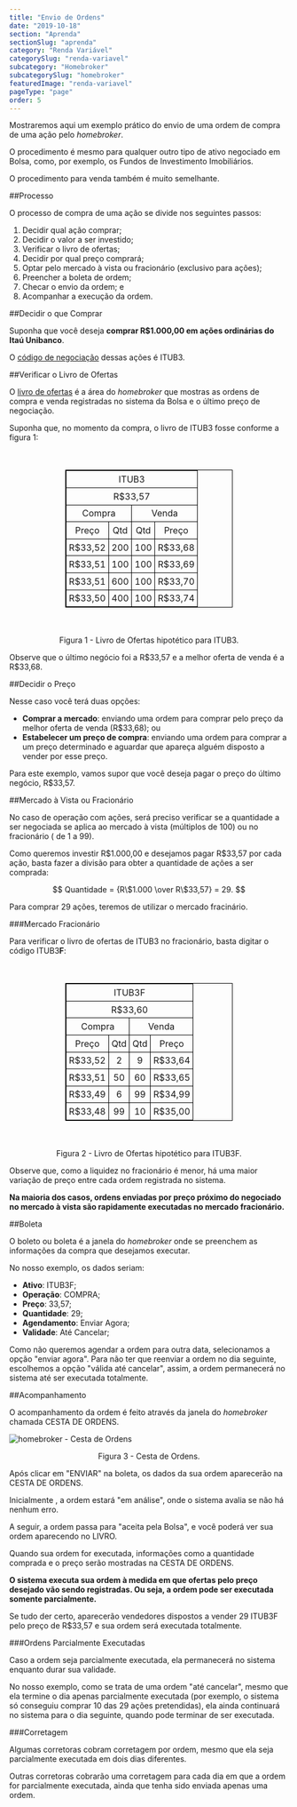 ```yaml
---
title: "Envio de Ordens"
date: "2019-10-18"
section: "Aprenda"
sectionSlug: "aprenda"
category: "Renda Variável"
categorySlug: "renda-variavel"
subcategory: "Homebroker"
subcategorySlug: "homebroker"
featuredImage: "renda-variavel"
pageType: "page"
order: 5
---
```


Mostraremos aqui um exemplo prático do envio de uma ordem de compra de uma ação pelo *homebroker*.

O procedimento é mesmo para qualquer outro tipo de ativo negociado em Bolsa, como, por exemplo, os Fundos de Investimento Imobiliários.

O procedimento para venda também é muito semelhante.

##Processo

O processo de compra de uma ação se divide nos seguintes passos:

1. Decidir qual ação comprar;
2. Decidir o valor a ser investido;
3. Verificar o livro de ofertas;
4. Decidir por qual preço comprará;
5. Optar pelo mercado à vista ou fracionário (exclusivo para ações);
6. Preencher a boleta de ordem;
7. Checar o envio da ordem; e
8. Acompanhar a execução da ordem.

##Decidir o que Comprar

Suponha que você deseja **comprar R\$1.000,00 em ações ordinárias do Itaú Unibanco**.

O [código de negociação](/aprenda/renda-variavel/bolsa-de-valores/codigos-de-negociacao) dessas ações é ITUB3.

##Verificar o Livro de Ofertas

O [livro de ofertas](/aprenda/renda-variavel/homebroker/livro-de-ofertas) é a área do *homebroker* que mostras as ordens de compra e venda registradas no sistema da Bolsa e o último preço de negociação.

Suponha que, no momento da compra, o livro de ITUB3 fosse conforme a figura 1:

<table style="border: 1px solid black; width:60%; margin:50px auto;" id="figura1">
<thead style="border: 1px solid black; text-align:center;">
<tr>
<td colspan="4" style="border: 1px solid black;text-align:center;padding:0.3rem;">ITUB3</td>
</tr>
<tr>
<td colspan="4" style="border: 1px solid black;text-align:center;padding:0.3rem;">R$33,57</td>
</tr>
<tr>
<td colspan="2" style="border: 1px solid black;text-align:center;padding:0.3rem;">Compra</td>
<td colspan="2" style="border: 1px solid black;text-align:center;padding:0.3rem;">Venda</td>
</tr>
</thead>
<tbody style="border: 1px solid black; text-align:center;">
<tr>
<td style="border: 1px solid black; text-align:center;padding:0.3rem;">Preço</td>
<td style="border: 1px solid black; text-align:center;padding:0.3rem;">Qtd</td>
<td style="border: 1px solid black; text-align:center;padding:0.3rem;">Qtd</td>
<td style="border: 1px solid black; text-align:center;padding:0.3rem;">Preço</td>
</tr>

<tr>
<td style="border: 1px solid black;text-align:center;padding:0.3rem;">R$33,52</td>
<td style="border: 1px solid black;text-align:center;padding:0.3rem;">200</td>
<td style="border: 1px solid black;text-align:center;padding:0.3rem;">100</td>
<td style="border: 1px solid black;text-align:center;padding:0.3rem;">R$33,68</td>
</tr>

<tr>
<td style="border: 1px solid black;text-align:center;padding:0.3rem;">R$33,51</td>
<td style="border: 1px solid black;text-align:center;padding:0.3rem;">100</td>
<td style="border: 1px solid black;text-align:center;padding:0.3rem;">100</td>
<td style="border: 1px solid black;text-align:center;padding:0.3rem;">R$33,69</td>
</tr>

<tr>
<td style="border: 1px solid black;text-align:center;padding:0.3rem;">R$33,51</td>
<td style="border: 1px solid black;text-align:center;padding:0.3rem;">600</td>
<td style="border: 1px solid black;text-align:center;padding:0.3rem;">100</td>
<td style="border: 1px solid black;text-align:center;padding:0.3rem;">R$33,70</td>
</tr>

<tr>
<td style="border: 1px solid black;text-align:center;padding:0.3rem;">R$33,50</td>
<td style="border: 1px solid black;text-align:center;padding:0.3rem;">400</td>
<td style="border: 1px solid black;text-align:center;padding:0.3rem;">100</td>
<td style="border: 1px solid black;text-align:center;padding:0.3rem;">R$33,74</td>
</tr>


</tbody>
</table>

<p class="legenda" style="text-align:center;">Figura 1 - Livro de Ofertas hipotético para ITUB3.</p>


Observe que o último negócio foi a R\$33,57 e a melhor oferta de venda é a R\$33,68.

##Decidir o Preço

Nesse caso você terá duas opções:

- **Comprar a mercado**: enviando uma ordem para comprar pelo preço da melhor oferta de venda (R\$33,68); ou
- **Estabelecer um preço de compra**: enviando uma ordem para comprar a um preço determinado e aguardar que apareça alguém disposto a vender por esse preço.

Para este exemplo, vamos supor que você deseja pagar o preço do último negócio, R\$33,57.

##Mercado à Vista ou Fracionário

No caso de operação com ações, será preciso verificar se a quantidade a ser negociada se aplica ao mercado à vista (múltiplos de 100) ou no fracionário ( de 1 a 99).

Como queremos investir R\$1.000,00 e desejamos pagar R\$33,57 por cada ação, basta fazer a divisão para obter a quantidade de ações a ser comprada:

$$
Quantidade = {R\$1.000 \over R\$33,57} = 29.
$$

Para comprar 29 ações, teremos de utilizar o mercado fracinário.

###Mercado Fracionário

Para verificar o livro de ofertas de ITUB3 no fracionário, basta digitar o código ITUB3**F**:

<table style="border: 1px solid black; width:60%; margin:50px auto;" id="figura2">
<thead style="border: 1px solid black; text-align:center;">
<tr>
<td colspan="4" style="border: 1px solid black;text-align:center;padding:0.3rem;">ITUB3F</td>
</tr>
<tr>
<td colspan="4" style="border: 1px solid black;text-align:center;padding:0.3rem;">R$33,60</td>
</tr>
<tr>
<td colspan="2" style="border: 1px solid black;text-align:center;padding:0.3rem;">Compra</td>
<td colspan="2" style="border: 1px solid black;text-align:center;padding:0.3rem;">Venda</td>
</tr>
</thead>
<tbody style="border: 1px solid black; text-align:center;">
<tr>
<td style="border: 1px solid black; text-align:center;padding:0.3rem;">Preço</td>
<td style="border: 1px solid black; text-align:center;padding:0.3rem;">Qtd</td>
<td style="border: 1px solid black; text-align:center;padding:0.3rem;">Qtd</td>
<td style="border: 1px solid black; text-align:center;padding:0.3rem;">Preço</td>
</tr>

<tr>
<td style="border: 1px solid black;text-align:center;padding:0.3rem;">R$33,52</td>
<td style="border: 1px solid black;text-align:center;padding:0.3rem;">2</td>
<td style="border: 1px solid black;text-align:center;padding:0.3rem;">9</td>
<td style="border: 1px solid black;text-align:center;padding:0.3rem;">R$33,64</td>
</tr>

<tr>
<td style="border: 1px solid black;text-align:center;padding:0.3rem;">R$33,51</td>
<td style="border: 1px solid black;text-align:center;padding:0.3rem;">50</td>
<td style="border: 1px solid black;text-align:center;padding:0.3rem;">60</td>
<td style="border: 1px solid black;text-align:center;padding:0.3rem;">R$33,65</td>
</tr>

<tr>
<td style="border: 1px solid black;text-align:center;padding:0.3rem;">R$33,49</td>
<td style="border: 1px solid black;text-align:center;padding:0.3rem;">6</td>
<td style="border: 1px solid black;text-align:center;padding:0.3rem;">99</td>
<td style="border: 1px solid black;text-align:center;padding:0.3rem;">R$34,99</td>
</tr>

<tr>
<td style="border: 1px solid black;text-align:center;padding:0.3rem;">R$33,48</td>
<td style="border: 1px solid black;text-align:center;padding:0.3rem;">99</td>
<td style="border: 1px solid black;text-align:center;padding:0.3rem;">10</td>
<td style="border: 1px solid black;text-align:center;padding:0.3rem;">R$35,00</td>
</tr>


</tbody>
</table>

<p class="legenda" style="text-align:center;">Figura 2 - Livro de Ofertas hipotético para ITUB3F.</p>

Observe que, como a liquidez no fracionário é menor, há uma maior variação de preço entre cada ordem registrada no sistema.

**Na maioria dos casos, ordens enviadas por preço próximo do negociado no mercado à vista são rapidamente executadas no mercado fracionário.**

##Boleta

O boleto ou boleta é a janela do *homebroker* onde se preenchem as informações da compra que desejamos executar.

No nosso exemplo, os dados seriam:

- **Ativo**: ITUB3F;
- **Operação**: COMPRA;
- **Preço**: 33,57;
- **Quantidade**: 29;
- **Agendamento**: Enviar Agora;
- **Validade**: Até Cancelar;

Como não queremos agendar a ordem para outra data, selecionamos a opção "enviar agora". Para não ter que reenviar a ordem no dia seguinte, escolhemos a opção "válida até cancelar", assim, a ordem permanecerá no sistema até ser executada totalmente.

##Acompanhamento

O acompanhamento da ordem é feito através da janela do *homebroker* chamada CESTA DE ORDENS.

![homebroker - Cesta de Ordens](../img/homebroker-ordens.jpg)

<p class="legenda" style="text-align:center;">Figura 3 - Cesta de Ordens.</p>

Após clicar em "ENVIAR" na boleta, os dados da sua ordem aparecerão na CESTA DE ORDENS.

Inicialmente , a ordem estará "em análise", onde o sistema avalia se não há nenhum erro.

A seguir, a ordem passa para "aceita pela Bolsa", e você poderá ver sua ordem aparecendo no LIVRO.

Quando sua ordem for executada, informações como a quantidade comprada e o preço serão mostradas na CESTA DE ORDENS.

**O sistema executa sua ordem à medida em que ofertas pelo preço desejado vão sendo registradas. Ou seja, a ordem pode ser executada somente parcialmente.**

Se tudo der certo, aparecerão vendedores dispostos a vender 29 ITUB3F pelo preço de R\$33,57 e sua ordem será executada totalmente.

###Ordens Parcialmente Executadas

Caso a ordem seja parcialmente executada, ela permanecerá no sistema enquanto durar sua validade.

No nosso exemplo, como se trata de uma ordem "até cancelar", mesmo que ela termine o dia apenas parcialmente executada (por exemplo, o sistema só conseguiu comprar 10 das 29 ações pretendidas), ela ainda continuará no sistema para o dia seguinte, quando pode terminar de ser executada.

###Corretagem

Algumas corretoras cobram corretagem por ordem, mesmo que ela seja parcialmente executada em dois dias diferentes.

Outras corretoras cobrarão uma corretagem para cada dia em que a ordem for parcialmente executada, ainda que tenha sido enviada apenas uma ordem.
